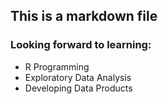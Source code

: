 ## This is a markdown file
### Looking forward to learning:
* R Programming
* Exploratory Data Analysis
* Developing Data Products
